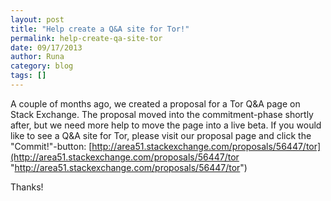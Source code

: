 ```yaml
---
layout: post
title: "Help create a Q&A site for Tor!"
permalink: help-create-qa-site-tor
date: 09/17/2013
author: Runa
category: blog
tags: []
---
```


A couple of months ago, we created a proposal for a Tor Q&A page on Stack Exchange. The proposal moved into the commitment-phase shortly after, but we need more help to move the page into a live beta. If you would like to see a Q&A site for Tor, please visit our proposal page and click the "Commit!"-button: [http://area51.stackexchange.com/proposals/56447/tor](http://area51.stackexchange.com/proposals/56447/tor "http://area51.stackexchange.com/proposals/56447/tor")

Thanks!


